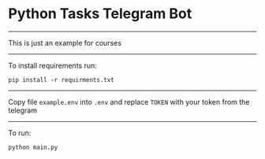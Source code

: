 # Python Tasks Telegram Bot

---

This is just an example for courses 

---

To install requirements run: 


`pip install -r requirments.txt`

---

Copy file `example.env` into `.env` and replace `TOKEN` with your token from the telegram

---

To run:

`python main.py`